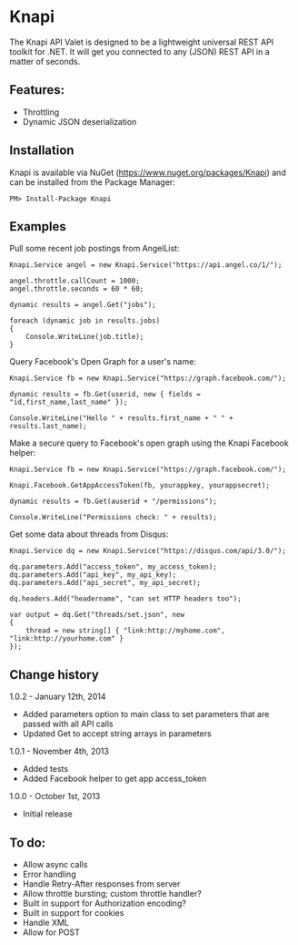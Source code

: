 Knapi
=====

The Knapi API Valet is designed to be a lightweight universal REST API toolkit for .NET. 
It will get you connected to any (JSON) REST API in a matter of seconds.

Features:
--------------------------

- Throttling
- Dynamic JSON deserialization

Installation
-------------------------------------------------------------
Knapi is available via NuGet (https://www.nuget.org/packages/Knapi) and can be installed from the Package Manager:

	PM> Install-Package Knapi

Examples
--------------------------

Pull some recent job postings from AngelList:

	Knapi.Service angel = new Knapi.Service("https://api.angel.co/1/");

	angel.throttle.callCount = 1000;
	angel.throttle.seconds = 60 * 60;

	dynamic results = angel.Get("jobs");

	foreach (dynamic job in results.jobs)
	{
		Console.WriteLine(job.title);
	}

Query Facebook's Open Graph for a user's name:

    Knapi.Service fb = new Knapi.Service("https://graph.facebook.com/");

    dynamic results = fb.Get(userid, new { fields = "id,first_name,last_name" });

    Console.WriteLine("Hello " + results.first_name + " " + results.last_name);

Make a secure query to Facebook's open graph using the Knapi Facebook helper:

    Knapi.Service fb = new Knapi.Service("https://graph.facebook.com/");

    Knapi.Facebook.GetAppAccessToken(fb, yourappkey, yourappsecret);

    dynamic results = fb.Get(auserid + "/permissions");

    Console.WriteLine("Permissions check: " + results);

Get some data about threads from Disqus:

	Knapi.Service dq = new Knapi.Service("https://disqus.com/api/3.0/");

    dq.parameters.Add("access_token", my_access_token);
    dq.parameters.Add("api_key", my_api_key);
    dq.parameters.Add("api_secret", my_api_secret);

    dq.headers.Add("headername", "can set HTTP headers too");

    var output = dq.Get("threads/set.json", new
    {
        thread = new string[] { "link:http://myhome.com", "link:http://yourhome.com" }
    });



Change history
--------------------------

1.0.2 - January 12th, 2014
- Added parameters option to main class to set parameters that are passed with all API calls
- Updated Get to accept string arrays in parameters

1.0.1 - November 4th, 2013
- Added tests
- Added Facebook helper to get app access_token 

1.0.0 - October 1st, 2013
- Initial release


To do:
--------------------------

- Allow async calls
- Error handling
- Handle Retry-After responses from server
- Allow throttle bursting; custom throttle handler?
- Built in support for Authorization encoding?
- Built in support for cookies
- Handle XML
- Allow for POST

